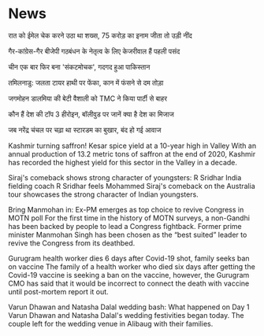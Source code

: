 # News

रात को ईमेल चेक करने उठा था शख्स, 75 करोड़ का इनाम जीता तो उड़ी नींद

गैर-कांग्रेस-गैर बीजेपी गठबंधन के नेतृत्व के लिए केजरीवाल हैं पहली पसंद

चीन एक बार फिर बना 'संकटमोचक', गदगद हुआ पाकिस्तान

तमिलनाडु: जलता टायर हाथी पर फेंका, कान में फंसने से दम तोड़ा

जगमोहन डालमिया की बेटी वैशाली को TMC ने किया पार्टी से बाहर

कौन हैं देश की टॉप 3 हीरोइन, बॉलीवुड पर जानें क्या है देश का मिजाज

जब नरेंद्र चंचल पर चढ़ा था स्टारडम का बुखार, बंद हो गई आवाज

Kashmir turning saffron! Kesar spice yield at a 10-year high in Valley
With an annual production of 13.2 metric tons of saffron at the end of 2020, Kashmir has recorded the highest yield for this sector in the Valley in a decade.

Siraj's comeback shows strong character of youngsters: R Sridhar
India fielding coach R Sridhar feels Mohammed Siraj's comeback on the Australia tour showcases the strong character of Indian youngsters.

Bring Manmohan in: Ex-PM emerges as top choice to revive Congress in MOTN poll
For the first time in the history of MOTN surveys, a non-Gandhi has been backed by people to lead a Congress fightback. Former prime minister Manmohan Singh has been chosen as the “best suited” leader to revive the Congress from its deathbed.

Gurugram health worker dies 6 days after Covid-19 shot, family seeks ban on vaccine
The family of a health worker who died six days after getting the Covid-19 vaccine is seeking a ban on the vaccine, however, the Gurugram CMO has said that it would be incorrect to connect the death with vaccine until post-mortem report it out.

Varun Dhawan and Natasha Dalal wedding bash: What happened on Day 1
Varun Dhawan and Natasha Dalal's wedding festivities began today. The couple left for the wedding venue in Alibaug with their families.
